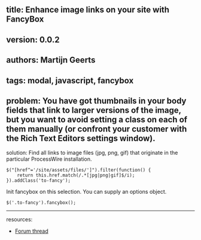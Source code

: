 title: Enhance image links on your site with FancyBox
----
version: 0.0.2
----
authors: Martijn Geerts
----
tags: modal, javascript, fancybox
----
problem:
You have got thumbnails in your body fields that link to larger versions of the image, but you want to avoid setting a class on each of them manually (or confront your customer with the Rich Text Editors settings window).
----
solution:
Find all links to image files (jpg, png, gif) that originate in the particular ProcessWire installation.
```
$("[href^='/site/assets/files/']").filter(function() {
    return this.href.match(/.*[jpg|png|gif]$/i);
}).addClass('to-fancy');
```

Init fancybox on this selection. You can supply an options object.
```
$('.to-fancy').fancybox();
```
----
resources:
* [Forum thread](https://processwire.com/talk/topic/5578-how-to-use-fancybox/?p=73141)
